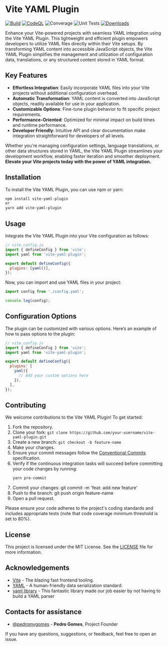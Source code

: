 # Vite YAML Plugin
[![Build](https://github.com/yaml-js/vite/actions/workflows/build.yml/badge.svg)](https://github.com/yaml-js/vite/actions/workflows/build.yml) [![CodeQL](https://github.com/yaml-js/vite/actions/workflows/codeql.yml/badge.svg)](https://github.com/yaml-js/vite/actions/workflows/codeql.yml) ![Converage](https://img.shields.io/endpoint?url=https://gist.githubusercontent.com/pedromvgomes/5a72d5db890cc90ad001b05d6ff71f73/raw/yaml-js-vite-cobertura-coverage.json) ![Unit Tests](https://img.shields.io/endpoint?url=https://gist.githubusercontent.com/pedromvgomes/5a72d5db890cc90ad001b05d6ff71f73/raw/yaml-js-vite-junit-tests.json) [![Downloads](https://img.shields.io/npm/d18m/%40yaml-js%2Fvite)](https://www.npmjs.com/package/@yaml-js/vite)

Enhance your Vite-powered projects with seamless YAML integration using the Vite YAML Plugin. This lightweight and efficient plugin empowers developers to utilize YAML files directly within their Vite setups. By transforming YAML content into accessible JavaScript objects, the Vite YAML Plugin simplifies the management and utilization of configuration data, translations, or any structured content stored in YAML format.

## Key Features

- **Effortless Integration**: Easily incorporate YAML files into your Vite projects without additional configuration overhead.
- **Automatic Transformation**: YAML content is converted into JavaScript objects, readily available for use in your application.
- **Customizable Options**: Fine-tune plugin behavior to fit specific project requirements.
- **Performance-Oriented**: Optimized for minimal impact on build times and runtime performance.
- **Developer Friendly**: Intuitive API and clear documentation make integration straightforward for developers of all levels.

Whether you're managing configuration settings, language translations, or other data structures stored in YAML, the Vite YAML Plugin streamlines your development workflow, enabling faster iteration and smoother deployment. **Elevate your Vite projects today with the power of YAML integration.**

## Installation
To install the Vite YAML Plugin, you can use npm or yarn:

```bash
npm install vite-yaml-plugin
or
yarn add vite-yaml-plugin
```

## Usage
Integrate the Vite YAML Plugin into your Vite configuration as follows:

```javascript
// vite.config.js
import { defineConfig } from 'vite';
import yaml from 'vite-yaml-plugin';

export default defineConfig({
  plugins: [yaml()],
});
```

Now, you can import and use YAML files in your project:

```javascript
import config from './config.yaml';

console.log(config);
```
## Configuration Options
The plugin can be customized with various options. Here’s an example of how to pass options to the plugin:
```javascript
// vite.config.js
import { defineConfig } from 'vite';
import yaml from 'vite-yaml-plugin';

export default defineConfig({
  plugins: [
    yaml({
      // Add your custom options here
    }),
  ],
});
```

## Contributing

We welcome contributions to the Vite YAML Plugin! To get started:

1. Fork the repository.
2. Clone your fork: `git clone https://github.com/your-username/vite-yaml-plugin.git`
3. Create a new branch: `git checkout -b feature-name`
4. Make your changes.
5. Ensure your commit messages follow the [Conventional Commits](https://www.conventionalcommits.org/) specification.
6. Verify if the continuous integration tasks will succeed before committing your code changes by running:
   ```bash
   yarn pre-commit
   ```
7. Commit your changes: git commit -m 'feat: add new feature'
8. Push to the branch: git push origin feature-name
9. Open a pull request.

Please ensure your code adheres to the project's coding standards and includes appropriate tests (note that code coverage minimum threshold is set to 80%).

## License
This project is licensed under the MIT License. See the [LICENSE](/LICENSE) file for more information.

## Acknowledgements
* [Vite](https://vitejs.dev/) - The blazing fast frontend tooling.
* [YAML](https://yaml.org/) - A human-friendly data serialization standard.
* [yaml library](github.com/eemeli/yaml) - This fantastic library made our job easier by not having to build a YAML parser

## Contacts for assistance
- [@pedromvgomes](https://github.com/pedromvgomes) - **Pedro Gomes**, Project Founder


If you have any questions, suggestions, or feedback, feel free to open an issue.





